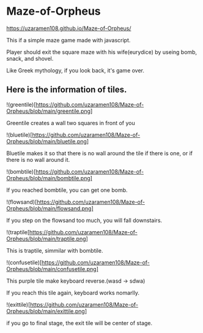 # Maze-of-Orpheus
https://uzaramen108.github.io/Maze-of-Orpheus/

This if a simple maze game made with javascript.

Player should exit the square maze with his wife(eurydice) by useing bomb, snack, and shovel.

Like Greek mythology, if you look back, it's game over.

## Here is the information of tiles.
!(greentile)[https://github.com/uzaramen108/Maze-of-Orpheus/blob/main/greentile.png]

Greentile creates a wall two squares in front of you


!(bluetile)[https://github.com/uzaramen108/Maze-of-Orpheus/blob/main/bluetile.png]

Bluetile makes it so that there is no wall around the tile if there is one, or if there is no wall around it.


!(bombtile)[https://github.com/uzaramen108/Maze-of-Orpheus/blob/main/bombtile.png]

If you reached bombtile, you can get one bomb.


!(flowsand)[https://github.com/uzaramen108/Maze-of-Orpheus/blob/main/flowsand.png]

If you step on the flowsand too much, you will fall downstairs.


!(traptile[https://github.com/uzaramen108/Maze-of-Orpheus/blob/main/traptile.png]

This is traptile, simmilar with bombtile.


!(confusetile)[https://github.com/uzaramen108/Maze-of-Orpheus/blob/main/confusetile.png]

This purple tile make keyboard reverse.(wasd -> sdwa)

If you reach this tile again, keyboard works nomarlly.


!(exittile)[https://github.com/uzaramen108/Maze-of-Orpheus/blob/main/exittile.png]

if you go to final stage, the exit tile will be center of stage.
